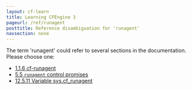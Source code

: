 ```yaml
---
layout: cf-learn
title: Learning CFEngine 3
pageurl: /ref/runagent
posttitle: Reference disambiguation for 'runagent'
navsection: none
---
```


The term 'runagent' could refer to several sections in the documentation. Please choose one:

- [1.1.6 cf-runagent](https://cfengine.com/manuals/cf3-reference.html#cf-runagent)
- [5.5 <code>runagent</code> control promises](https://cfengine.com/manuals/cf3-reference.html#control-runagent)
- [12.5.11 Variable sys.cf_runagent](https://cfengine.com/manuals/cf3-reference.html#Variable-sys.cf_runagent)
